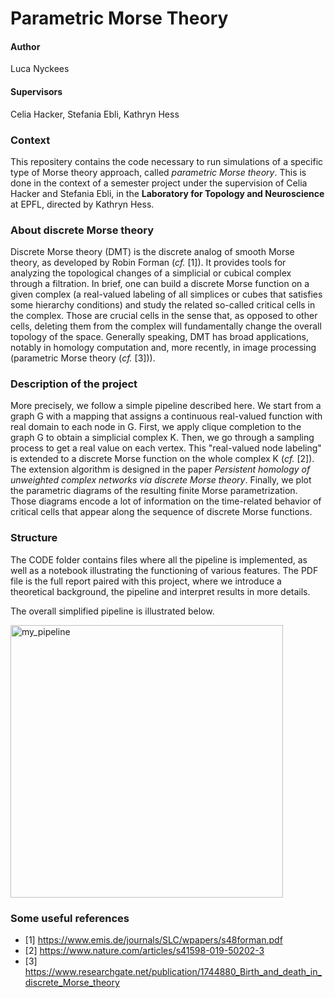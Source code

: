 # Parametric Morse Theory

#### Author
Luca Nyckees

#### Supervisors
Celia Hacker, Stefania Ebli, Kathryn Hess

### Context

This repositery contains the code necessary to run simulations of a specific type of Morse theory approach, called *parametric Morse theory*. This is done in the context of a semester project under the supervision of Celia Hacker and Stefania Ebli,
in the **Laboratory for Topology and Neuroscience** at EPFL, directed by Kathryn Hess.

### About discrete Morse theory

Discrete Morse theory (DMT) is the discrete analog of smooth Morse theory, as developed by Robin Forman (*cf.* [1]). It provides tools for analyzing the topological changes of a simplicial or cubical complex through a filtration. In brief, one can build a discrete Morse function on a given complex (a real-valued labeling of all simplices or cubes that satisfies some hierarchy conditions) and study the related so-called critical cells in the complex. Those are crucial cells in the sense that, as opposed to other cells, deleting them from the complex will fundamentally change the overall topology of the space. Generally speaking, DMT has broad applications, notably in homology computation and, more recently, in image processing (parametric Morse theory (*cf.* [3])).

### Description of the project

More precisely, we follow a simple pipeline described here. We start from a graph G with a mapping that assigns a continuous real-valued function with real domain to each node in G. First, we apply clique completion to the graph G to obtain a simplicial complex K. Then, we go through a sampling process to get a real value on each vertex. This "real-valued node labeling" is extended to a discrete Morse function on the whole complex K (*cf.* [2]). The extension algorithm is designed in the paper *Persistent homology of unweighted complex networks via discrete Morse theory*. Finally, we plot the parametric diagrams of the resulting finite Morse parametrization. Those diagrams encode a lot of information on the time-related behavior of critical cells that appear along the sequence of discrete Morse functions.

### Structure

The CODE folder contains files where all the pipeline is implemented, as well as a notebook illustrating the functioning of various features. The PDF file is the full report paired with this project, where we introduce a theoretical background, the pipeline and interpret results in more details.

The overall simplified pipeline is illustrated below.

<img width="436" alt="my_pipeline" src="https://user-images.githubusercontent.com/55453275/116779268-a15c2c00-aa75-11eb-9aa2-f23e3d39c01d.png">

### Some useful references
* [1] https://www.emis.de/journals/SLC/wpapers/s48forman.pdf
* [2] https://www.nature.com/articles/s41598-019-50202-3
* [3] https://www.researchgate.net/publication/1744880_Birth_and_death_in_discrete_Morse_theory
